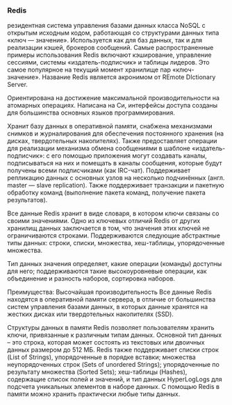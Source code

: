 ### Redis 
резидентная система управления базами данных класса NoSQL с открытым исходным кодом, работающая со структурами данных типа «ключ — значение». 
Используется как для баз данных, так и для реализации кэшей, брокеров сообщений.
Самые распространенные примеры использования Redis включают кэширование, управление сессиями, системы «издатель-подписчик» и таблицы лидеров. Это самое популярное на текущий момент хранилище пар «ключ-значение». Название Redis является акронимом от REmote DIctionary Server.

Ориентирована на достижение максимальной производительности на атомарных операциях. Написана на Си, интерфейсы доступа созданы для большинства основных языков программирования.

Хранит базу данных в оперативной памяти, снабжена механизмами снимков и журналирования для обеспечения постоянного хранения (на дисках, твердотельных накопителях). Также предоставляет операции для реализации механизма обмена сообщениями в шаблоне «издатель-подписчик»: с его помощью приложения могут создавать каналы, подписываться на них и помещать в каналы сообщения, которые будут получены всеми подписчиками (как IRC-чат). Поддерживает репликацию данных с основных узлов на несколько подчинённых (англ. master — slave replication). Также поддерживает транзакции и пакетную обработку команд (выполнение пакета команд, получение пакета результатов).

Все данные Redis хранит в виде словаря, в котором ключи связаны со своими значениями. Одно из ключевых отличий Redis от других хранилищ данных заключается в том, что значения этих ключей не ограничиваются строками. Поддерживаются следующие абстрактные типы данных: строки, списки, множества, хеш-таблицы, упорядоченные множества.

Тип данных значения определяет, какие операции (команды) доступны для него; поддерживаются такие высокоуровневые операции, как объединение и разность наборов, сортировка наборов.


Преимущества:
Высочайшая производительность
Все данные Redis находятся в оперативной памяти сервера, в отличие от большинства систем управления базами данных, в которых данные хранятся на жестких дисках или твердотельных накопителях (SSD).

Структуры данных в памяти
Redis позволяет пользователям хранить ключи, привязанные к различным типам данных. Основной тип данных – это строка, которая может состоять из текстовых или двоичных данных размером до 512 МБ. Redis также поддерживает списки строк (List of Strings), упорядоченные в порядке вставки; множества неупорядоченных строк (Sets of unordered Strings); упорядоченные по результату множества (Sorted Sets); хеш-таблицы (Hashes), содержащие список полей и значений, и тип данных HyperLogLogs для подсчета уникальных элементов в наборе данных. С помощью Redis в памяти можно хранить практически любые типы данных.
